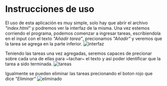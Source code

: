 # Instrucciones de uso
El uso de esta aplicación es muy simple, solo hay que abrir el archivo *"index.html"* y podremos ver la interfaz de la misma.
Una vez estemos corriendo el programa, podemos comenzar a ingresar tareas, escribiendola en el input con el texto *"Añadir tarea"*, precionamos *"Añadir"* y veremos que la tarea se agrega en la parte inferior.
![interfaz](https://github.com/user-attachments/assets/feee36b5-7368-410a-8b81-e612d2f96e80)

Teniendo las tareas una vez agregadas, seremos capaces de precionar sobre cada una de ellas para ~tachar~ el texto y así poder identificar que la tarea a sido terminada.
![tareas](https://github.com/user-attachments/assets/e3e68375-7831-4d1f-a985-97699dbfacb6)

Igualmente se pueden eliminar las tareas precionando el boton rojo que dice *"Eliminar"*
![eliminado](https://github.com/user-attachments/assets/96736aff-a66b-4bef-8e9d-96db2502d7ef)
